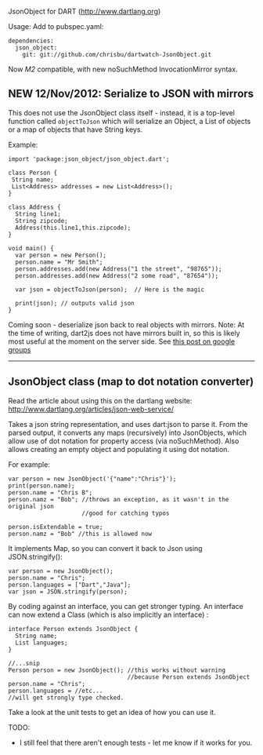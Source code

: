 JsonObject for DART (http://www.dartlang.org)

Usage: Add to pubspec.yaml:

    dependencies:
      json_object: 
        git: git://github.com/chrisbu/dartwatch-JsonObject.git

Now *M2* compatible, with new noSuchMethod InvocationMirror syntax.


## NEW 12/Nov/2012: Serialize to JSON with mirrors

This does not use the JsonObject class itself - instead, it is a top-level
function called `objectToJson` which will serialize an Object, a List of objects
or a map of objects that have String keys.

Example: 
  
    import 'package:json_object/json_object.dart';

    class Person {
     String name;
     List<Address> addresses = new List<Address>();
    }

    class Address {
      String line1;
      String zipcode;
      Address(this.line1,this.zipcode);
    }

    void main() {
      var person = new Person();
      person.name = "Mr Smith";
      person.addresses.add(new Address("1 the street", "98765"));
      person.addresses.add(new Address("2 some road", "87654"));
   
      var json = objectToJson(person);  // Here is the magic
   
      print(json); // outputs valid json  
    }
   
   
Coming soon - deserialize json back to real objects with mirrors.
Note: At the time of writing, dart2js does not have mirrors built in, so this
is likely most useful at the moment on the server side.  See [this post on google groups](https://groups.google.com/a/dartlang.org/forum/#!topic/misc/6SwESxJS4F4) 

----

## JsonObject class (map to dot notation converter)

Read the article about using this on the dartlang website: http://www.dartlang.org/articles/json-web-service/

Takes a json string representation, and uses dart:json to parse it.
From the parsed output, it converts any maps (recursively) into 
JsonObjects, which allow use of dot notation for property access 
(via noSuchMethod).    Also allows creating an empty object and populating
it using dot notation.

For example:

    var person = new JsonObject('{"name":"Chris"}');
    print(person.name);
    person.name = "Chris B";
    person.namz = "Bob"; //throws an exception, as it wasn't in the original json
                         //good for catching typos
                          
    person.isExtendable = true;
    person.namz = "Bob" //this is allowed now
    
It implements Map, so you can convert it back to Json using JSON.stringify():
    
    var person = new JsonObject();
    person.name = "Chris";
    person.languages = ["Dart","Java"];
    var json = JSON.stringify(person);

By coding against an interface, you can get stronger typing.
An interface can now extend a Class (which is also implicitly an interface) :

    interface Person extends JsonObject { 
      String name;
      List languages;
    }
    
    //...snip
    Person person = new JsonObject(); //this works without warning
                                      //because Person extends JsonObject
    person.name = "Chris";
    person.languages = //etc...  
    //will get strongly type checked.

Take a look at the unit tests to get an idea of how you can use it.


TODO:
* I still feel that there aren't enough tests - let me know if it works for you.
